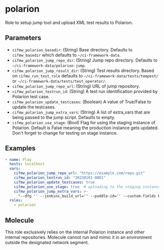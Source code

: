 # polarion
Role to setup jump tool and upload XML test results to Polarion.

## Parameters
* `cifmw_polarion_basedir`: (String) Base directory. Defaults to `cifmw_basedir` which defaults to `~/ci-framework-data`.
* `cifmw_polarion_jump_repo_dir`: (String) Jump repo directory. Defaults to `~/ci-framework-data/polarion-jump`.
* `cifmw_polarion_jump_result_dir`: (String) Test results directory. Based on `cifmw_run_test_role` defaults to `~/ci-framework-data/tests/tempest/` or `~/ci-framework-data/tests/test_operator/`.
* `cifmw_polarion_jump_repo_url`: (String) URL of jump repository.
* `cifmw_polarion_testrun_id`: (String) A test run identification provided by Polarion test case.
* `cifmw_polarion_update_testcases`: (Boolean) A value of True/False to update the testcases.
* `cifmw_polarion_jump_extra_vars`: (String) A list of extra_vars that are being passed to the jump script. Defaults to empty.
* `cifmw_polarion_use_stage`: (Bool) Flag for using the staging instance of Polarion. Default is False meaning the production instance gets updated. Don't forget to change for testing on stage instance.


## Examples
```YAML
- name: Play
  hosts: localhost
  vars:
    cifmw_polarion_jump_repo_url: "https://example.com/repo.git"
    cifmw_polarion_testrun_id: "20230101-0001"
    cifmw_polarion_update_testcases: true
    cifmw_polarion_use_stage: true  # uploading to the staging instance
    cifmw_polarion_jump_extra_vars: >-
      "--dfg '' --jenkins_build_url='' --puddle-id='' --custom-fields build='' --remove-old-tests='' --update-existing-test-cases=''"
  roles:
    - polarion
```

## Molecule
This role exclusively relies on the internal Polarion instance and other internal repositories.
Molecule cannot run and mimic it in an environment outside the designated network segment.
